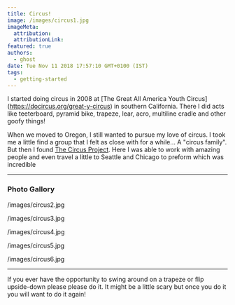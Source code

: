 ```yaml
---
title: Circus!
image: /images/circus1.jpg
imageMeta:
  attribution:
  attributionLink:
featured: true
authors:
  - ghost
date: Tue Nov 11 2018 17:57:10 GMT+0100 (IST)
tags:
  - getting-started
---
```


I started doing circus in 2008 at [The Great All America Youth Circus] (https://docircus.org/great-y-circus) in southern California. There I did acts like teeterboard, pyramid bike, trapeze, lear, acro, multiline cradle and other goofy things!

When we moved to Oregon, I still wanted to pursue my love of circus. I took me a little find a group that I felt as close with for a while... A "circus family". But then I found [The Circus Project](https://www.thecircusproject.org/). Here I was able to work with amazing people and even travel a little to Seattle and Chicago to preform which was incredible

---

### Photo Gallory

/images/circus2.jpg

/images/circus3.jpg

/images/circus4.jpg

/images/circus5.jpg

/images/circus6.jpg

---
If you ever have the opportunity to swing around on a trapeze or flip upside-down please please do it. It might be a little scary but once you do it you will want to do it again!
